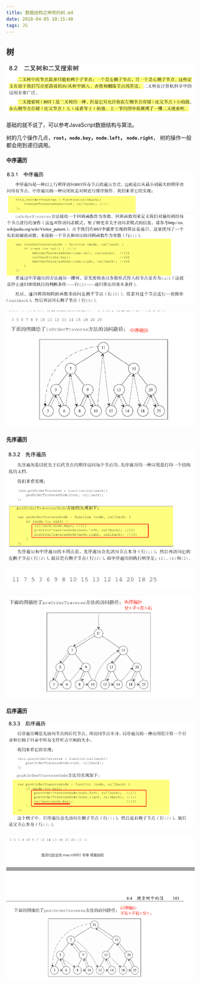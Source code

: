 ```yaml
---
title: 数据结构之神奇的树.md
date: 2018-04-05 10:15:40
tags: JS
---
```


## 树

![](../assets/tree.png)

基础的就不说了，可以参考JavaScript数据结构与算法。

树的几个操作几点，**`root`，`node.key`，`node.left`， `node.right`**， 树的操作一般都会用到递归调用。


#### 中序遍历


![](../assets/tree2.png)

![](../assets/tree3.png)


#### 先序遍历


![](../assets/tree4.png)


![](../assets/tree5.png)

![](../assets/tree6.png)

#### 后序遍历


![](../assets/tree7.png)


![](../assets/tree8.png)

